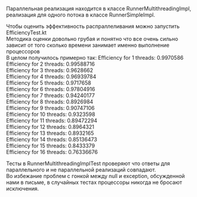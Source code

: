 Параллельная реализация находится в классе RunnerMultithreadingImpl, реализация для одного потока в классе RunnerSimpleImpl.

Чтобы оценить эффективность распраллеливания можно запустить EfficiencyTest.kt  
Методика оценки довольно грубая и понятно что все очень сильно зависит от того сколько времени занимает именно выполнение процессоров  
В целом получилось примерно так:
Efficiency for 1 threads: 0.9970586  
Efficiency for 2 threads: 0.99588716  
Efficiency for 3 threads: 0.9628662  
Efficiency for 4 threads: 0.96939784  
Efficiency for 5 threads: 0.9717658  
Efficiency for 6 threads: 0.97804916  
Efficiency for 7 threads: 0.94240177  
Efficiency for 8 threads: 0.8926984  
Efficiency for 9 threads: 0.90747106   
Efficiency for 10 threads: 0.9323598  
Efficiency for 11 threads: 0.89472294  
Efficiency for 12 threads: 0.8964321  
Efficiency for 13 threads: 0.8932165  
Efficiency for 14 threads: 0.85136473  
Efficiency for 15 threads: 0.8433379  
Efficiency for 16 threads: 0.76336676

Тесты в RunnerMultithreadingImplTest проверяют что ответы для параллельного и не параллельной реализаций совпадают.  
Во избежание проблем с гонкой между null и exception, обсужденной нами в письме, в случайных тестах процессоры никогда не бросают исключения.